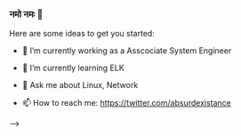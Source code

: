 ### नमो नमः 🙏



Here are some ideas to get you started:

- 🔭 I’m currently working as a Asscociate System Engineer

- 🌱 I’m currently learning ELK

- 💬 Ask me about Linux, Network

- 📫 How to reach me: https://twitter.com/absurdexistance

-->
